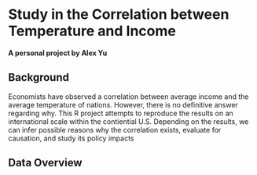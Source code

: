# Study in the Correlation between Temperature and Income
**A personal project by Alex Yu**

## Background
Economists have observed a correlation between average income and the average temperature of nations. However, there is no definitive answer regarding why. This R project attempts to reproduce the results on an international scale within the contiential U.S. Depending on the results, we can infer possible reasons why the correlation exists, evaluate for causation, and study its policy impacts

## Data Overview

